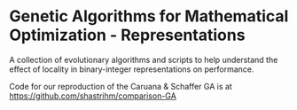 # Genetic Algorithms for Mathematical Optimization - Representations

A collection of evolutionary algorithms and scripts to help understand the effect of locality in binary-integer representations on performance.

Code for our reproduction of the Caruana & Schaffer GA is at https://github.com/shastrihm/comparison-GA


